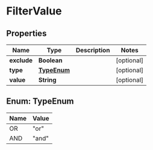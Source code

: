 
# FilterValue

## Properties
Name | Type | Description | Notes
------------ | ------------- | ------------- | -------------
**exclude** | **Boolean** |  |  [optional]
**type** | [**TypeEnum**](#TypeEnum) |  |  [optional]
**value** | **String** |  |  [optional]


<a name="TypeEnum"></a>
## Enum: TypeEnum
Name | Value
---- | -----
OR | &quot;or&quot;
AND | &quot;and&quot;



